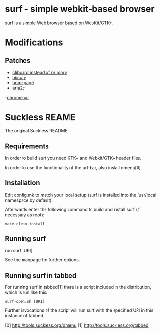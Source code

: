 surf - simple webkit-based browser
==================================
surf is a simple Web browser based on WebKit/GTK+.

Modifications
=================================

Patches
-----------
- [cliboard instead of primary](https://surf.suckless.org/patches/clipboard-instead-of-primary/)
- [history](https://surf.suckless.org/patches/externalpipe/)
- [homepage](https://surf.suckless.org/patches/homepage/)
- [aria2c](https://surf.suckless.org/patches/aria2/)

-[chromebar](https://surf.suckless.org/patches/chromebar/)

Suckless REAME
=================================
The original Suckless README

Requirements
------------
In order to build surf you need GTK+ and Webkit/GTK+ header files.
  
In order to use the functionality of the url-bar, also install dmenu[0].

Installation
------------
Edit config.mk to match your local setup (surf is installed into
the /usr/local namespace by default).
  
Afterwards enter the following command to build and install surf (if
necessary as root):

    make clean install

Running surf
------------
run
	surf [URI]
  
See the manpage for further options.

Running surf in tabbed
----------------------
For running surf in tabbed[1] there is a script included in the distribution,
which is run like this:

	surf-open.sh [URI]

Further invocations of the script will run surf with the specified URI in this
instance of tabbed.
  
[0] http://tools.suckless.org/dmenu
[1] http://tools.suckless.org/tabbed
